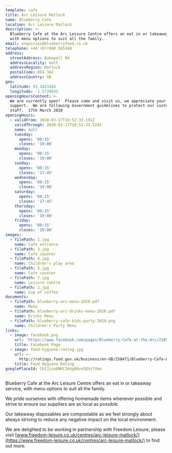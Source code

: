```yaml
---
template: cafe
title: Arc Leisure Matlock
name: Blueberry Cafe
location: Arc Leisure Matlock
description: >-
  Blueberry Cafe at the Arc Leisure Centre offers an eat in or takeaway service,
  with menu options to suit all the family.
email: enquiries@blueberryfood.co.uk
telephone: +44 (0)7460 565348
address:
  streetAddress: Bakewell Rd
  addressLocality: null
  addressRegion: Matlock
  postalCode: DE4 3AZ
  addressCountry: GB
geo:
  latitude: 53.1423184
  longitude: -1.5720833
openingHoursContent: >-
  We are currently open!  Please come and visit us, we appreciate your continued
  support.  We are following Government guidelines to protect our customers and
  staff.  17th March 2020
openingHours:
  - validFrom: 2020-03-17T10:52:33.191Z
    validThrough: 2020-03-17T10:52:33.524Z
    name: null
    tuesday:
      opens: '08:15'
      closes: '19:00'
    monday:
      opens: '08:15'
      closes: '19:00'
    sunday:
      opens: '08:15'
      closes: '17:45'
    wednesday:
      opens: '08:15'
      closes: '19:00'
    saturday:
      opens: '08:15'
      closes: '17:45'
    thursday:
      opens: '08:15'
      closes: '19:00'
    friday:
      opens: '08:15'
      closes: '19:00'
images:
  - filePath: 1.jpg
    name: Cafe entrance
  - filePath: 3.jpg
    name: Cafe counter
  - filePath: 4.jpg
    name: Children's play area
  - filePath: 5.jpg
    name: Cafe counter
  - filePath: 7.jpg
    name: Leisure centre
  - filePath: 2.jpg
    name: Cup of coffee
documents:
  - filePath: blueberry-arc-menu-2020.pdf
    name: Menu
  - filePath: blueberry-arc-drinks-menu-2020.pdf
    name: Drinks Menu
  - filePath: blueberry-cafe-kids-party-2019.png
    name: Children's Party Menu
links:
  - image: facebook.png
    url: 'https://www.facebook.com/pages/Blueberry-Cafe-at-the-Arc/210996019253515'
    title: Facebook Page
  - image: food-hygiene-rating.jpg
    url: >-
      http://ratings.food.gov.uk/business/en-GB/258471/Blueberry-Cafe-Ltd-Matlock
    title: Food Hygiene Rating
googlePlaceId: ChIJjco8NKCJeUgR6ve5QVs7Vmo
---
```


Blueberry Cafe at the Arc Leisure Centre offers an eat in or takeaway service, with menu options to suit all the family.

We pride ourselves with offering homemade items whenever possible and strive to ensure our suppliers are as local as possible.

Our takeaway disposables are compostable as we feel strongly about always striving to reduce any negative impact on the local environment.

We are delighted to be working in partnership with Freedom Leisure, please visit [www.freedom-leisure.co.uk/centres/arc-leisure-matlock/](https://www.freedom-leisure.co.uk/centres/arc-leisure-matlock/) to find out more.
